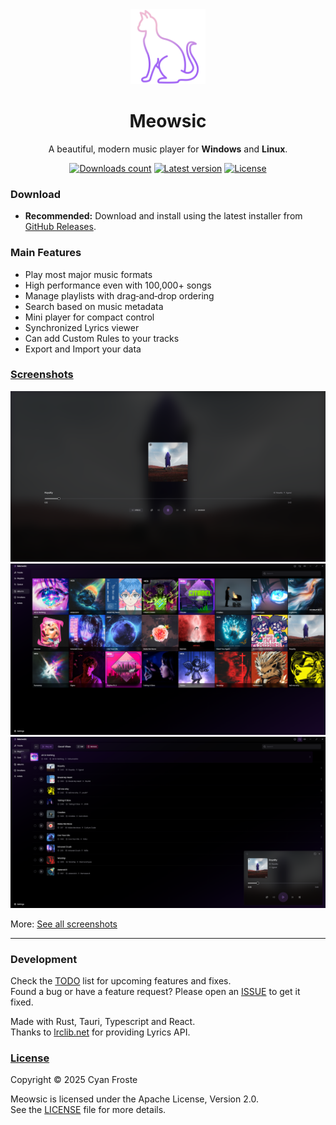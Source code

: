 <div align="center">

<img src="./assets/icons/logo.png" height="120px" alt="Meowsic Logo" title="Meowsic" />

<br>

# Meowsic

A beautiful, modern music player for **Windows** and **Linux**.

[![Downloads count](https://img.shields.io/github/downloads/CyanFroste/meowsic/total.svg)](https://github.com/CyanFroste/meowsic/releases)
[![Latest version](https://img.shields.io/github/v/release/CyanFroste/meowsic?label=latest&color=2596be)](https://github.com/CyanFroste/meowsic/releases/latest)
[![License](https://img.shields.io/github/license/CyanFroste/meowsic?label=license&color=green)](https://github.com/CyanFroste/meowsic/blob/master/LICENSE)

</div>

### Download

- **Recommended:** Download and install using the latest installer from [GitHub Releases](https://github.com/CyanFroste/meowsic/releases/latest).

### Main Features

- Play most major music formats
- High performance even with 100,000+ songs
- Manage playlists with drag‑and‑drop ordering
- Search based on music metadata
- Mini player for compact control
- Synchronized Lyrics viewer
- Can add Custom Rules to your tracks
- Export and Import your data

### [Screenshots](./screenshots/index.md)

![](./screenshots/3.png)
![](./screenshots/6.png)
![](./screenshots/7.png)

More: [See all screenshots](./screenshots/index.md)

---

### Development

Check the [TODO](./TODO.md) list for upcoming features and fixes.  
Found a bug or have a feature request? Please open an [ISSUE](https://github.com/CyanFroste/meowsic/issues) to get it fixed.  

Made with Rust, Tauri, Typescript and React.  
Thanks to [lrclib.net](https://github.com/tranxuanthang/lrclib) for providing Lyrics API.

### [License](./LICENSE)

Copyright © 2025 Cyan Froste

Meowsic is licensed under the Apache License, Version 2.0.  
See the [LICENSE](./LICENSE) file for more details.
